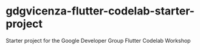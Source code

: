 # gdgvicenza-flutter-codelab-starter-project
Starter project for the Google Developer Group Flutter Codelab Workshop

